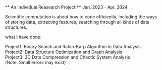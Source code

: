 ** An individual Reasearch Project **
Jan. 2023 - Apr. 2024

Scientific computation is about how to code efficiently, including the ways of storing data, extracting features, searching through all kinds of data structures.

what I have done:

Project1: Binary Search and Rabin-Karp Algorithm in Data Analysis \
Project2: Data Structure Optimization and Graph Analysis \
Project3: 3D Data Compression and Chaotic System Analysis \
(Note: Small errors may exist)
